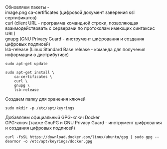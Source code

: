 Обновляем пакеты -  
image.png ca-certificates (цифровой документ заверения ssl сертификатов)  
curl (client URL - программа командной строки, позволяющая взаимодействовать с серверами по протоколам имеющих синтаксис URL)  
gnupg (GNU Privacy Guard - инструмент шифрования и создания цифровых подписей)  
lsb-release (Linux Standard Base release - команда для получения информации о дистрибутиве)  

```
sudo apt-get update
```

```
sudo apt-get install \
    ca-certificates \
    curl \
    gnupg \
    lsb-release
```

Создаем папку для хранения ключей

```
sudo mkdir -p /etc/apt/keyrings
```

Добавляем официальный GPG-ключ Docker  
GPG-ключ (также GnuPG и GNU Privacy Guard - инструмент шифрования и создания цифровых подписей)

```
curl -fsSL https://download.docker.com/linux/ubuntu/gpg | sudo gpg --dearmor -o /etc/apt/keyrings/docker.gpg
```